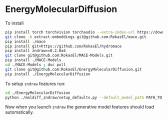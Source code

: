 # EnergyMolecularDiffusion

To install

```bash
pip install torch torchvision torchaudio --extra-index-url https://download.pytorch.org/whl/cu116
git clone -b extract-embeddings git@github.com:RokasEl/mace.git
pip install ./mace
pip install git+https://github.com/RokasEl/hydromace
pip install zndraw==0.2.0a4
git clone git@github.com:RokasEl/MACE-Models.git
pip install ./MACE-Models
cd ./MACE-Models ; dvc pull
git clone git@github.com:RokasEl/EnergyMolecularDiffusion.git
pip install ./EnergyMolecularDiffusion
```

To setup `zndraw` features run:

```bash
cd ./EnergyMolecularDiffusion
python ./moldiff_zndraw/setup_defaults.py --default_model_path PATH_TO_MACE-MODELS_CLONE
```
Now when you launch `zndraw` the generative model features should load automatically.
